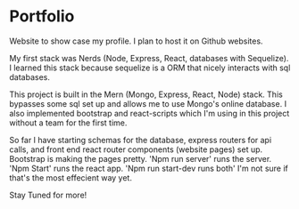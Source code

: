 # Portfolio

Website to show case my profile. I plan to host it on Github websites.

My first stack was Nerds (Node, Express, React, databases with Sequelize). I learned this stack because sequelize is a ORM that nicely interacts with sql databases.

This project is built in the Mern (Mongo, Express, React, Node) stack. This bypasses some sql set up and allows me to use Mongo's online database. I also implemented bootstrap and react-scripts which I'm using in this project without a team for the first time.

So far I have starting schemas for the database, express routers for api calls, and front end react router components (website pages) set up. Bootstrap is making the pages pretty. 'Npm run server' runs the server. 'Npm Start' runs the react app. 'Npm run start-dev runs both' I'm not sure if that's the most effecient way yet.

Stay Tuned for more!